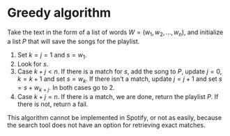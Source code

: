# Greedy algorithm

Take the text in the form of a list of words $W= (w_1, w_2, \ldots, w_n)$, and initialize a list $P$ that will save the songs for the playlist.

1. Set $k = j = 1$ and $s = w_1$.
2. Look for $s$.
3. Case $k + j < n$. If there is a match for $s$, add the song  to $P$, update  $j = 0$, $k = k+1$ and set $s = w_k$. If there isn't a match, update $j = j+1$ and set $s = s + w_{k+j}$. In both cases go to 2.
4. Case $k+j = n$. If there is a match, we are done, return the playlist $P$. If there is not, return a fail.



This algorithm cannot be implemented in Spotify, or not as easily, because the search tool does not have an option for retrieving exact matches.